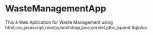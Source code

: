 # WasteManagementApp
  This a Web Apllication for Waste Management using html,css,javascript,reactjs,bootstrap,java,servlet,jdbc,jspand Sqlplus.
